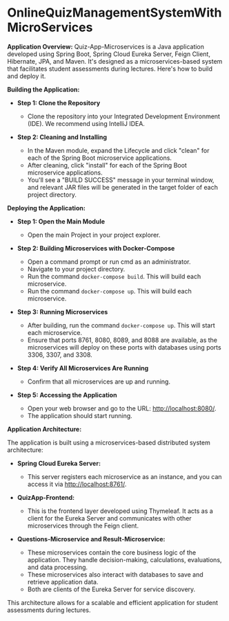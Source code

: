 # OnlineQuizManagementSystemWithMicroServices

**Application Overview:**
Quiz-App-Microservices is a Java application developed using Spring Boot, Spring Cloud Eureka Server, Feign Client, Hibernate, JPA, and Maven. It's designed as a microservices-based system that facilitates student assessments during lectures. Here's how to build and deploy it.

**Building the Application:**

* **Step 1: Clone the Repository**
    - Clone the repository into your Integrated Development Environment (IDE). We recommend using IntelliJ IDEA.

* **Step 2: Cleaning and Installing**
    - In the Maven module, expand the Lifecycle and click "clean" for each of the Spring Boot microservice applications.
    - After cleaning, click "install" for each of the Spring Boot microservice applications.
    - You'll see a "BUILD SUCCESS" message in your terminal window, and relevant JAR files will be generated in the target folder of each project directory.

**Deploying the Application:**

* **Step 1: Open the Main Module**
    - Open the main Project in your project explorer.

* **Step 2: Building Microservices with Docker-Compose**
    - Open a command prompt or run cmd as an administrator.
    - Navigate to your project directory.
    - Run the command `docker-compose build`. This will build each microservice.
    - Run the command `docker-compose up`. This will build each microservice.


* **Step 3: Running Microservices**
    - After building, run the command `docker-compose up`. This will start each microservice.
    - Ensure that ports 8761, 8080, 8089, and 8088 are available, as the microservices will deploy on these ports with databases using ports 3306, 3307, and 3308.

* **Step 4: Verify All Microservices Are Running**
    - Confirm that all microservices are up and running.

* **Step 5: Accessing the Application**
    - Open your web browser and go to the URL: [http://localhost:8080/](http://localhost:8080/).
    - The application should start running.

**Application Architecture:**

The application is built using a microservices-based distributed system architecture:

* **Spring Cloud Eureka Server:**
    - This server registers each microservice as an instance, and you can access it via [http://localhost:8761/](http://localhost:8761/).

* **QuizApp-Frontend:**
    - This is the frontend layer developed using Thymeleaf. It acts as a client for the Eureka Server and communicates with other microservices through the Feign client.

* **Questions-Microservice and Result-Microservice:**
    - These microservices contain the core business logic of the application. They handle decision-making, calculations, evaluations, and data processing.
    - These microservices also interact with databases to save and retrieve application data.
    - Both are clients of the Eureka Server for service discovery.

This architecture allows for a scalable and efficient application for student assessments during lectures.
